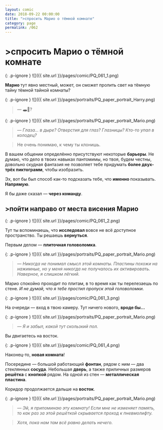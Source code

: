 ```yaml
---
layout: comic
date: 2018-09-22 00:00:00
title: ">спросить Марио о тёмной комнате"
category: page
permalink: /062
---
```


# >спросить Марио о тёмной комнате

{: .p-ignore }
![]({{ site.url }}/pages/comic/PQ_061_1.png)

<strong>Марио </strong>тут явно местный, может, он сможет пролить свет на тёмную тайну тёмной тайной комнаты?

{: .p-ignore }
![]({{ site.url }}/pages/portraits/PQ_paper_portrait_Harry.png)

<blockquote><em>— </em><strong>🕳️👀</strong>?</blockquote>

{: .p-ignore }
![]({{ site.url }}/pages/portraits/PQ_paper_portrait_Mario.png)

<blockquote><em>— Глаза… в дыре? Отверстия для глаз? Глазницы? Кто-то упал в колодец?</em></blockquote>

<blockquote>Не очень понимаю, к чему ты клонишь.</blockquote>

В вашем общении определённо присутствуют некоторые <strong>барьеры</strong>. Не думаю, что дело в твоих навыках пантомимы, но твоя, будем честны, довольно скудная фантазия не позволяет тебе придумать <strong>более двух-трёх пиктограмм</strong>, чтобы изобразить.

Эх, вот бы был способ как-то подсказать тебе, что <strong>именно </strong>показывать. <strong>Напрямую</strong>.

Я бы даже сказал — <strong>через команду</strong>.

## >пойти направо от места висения Марио

{: .p-ignore }
![]({{ site.url }}/pages/comic/PQ_061_2.png)

Тут ты вспоминаешь, что <strong>исследовал </strong>вовсе не всё доступное пространство. Ты решаешь <strong>вернуться</strong>.

Первым делом — <strong>плиточная головоломка</strong>.

{: .p-ignore }
![]({{ site.url }}/pages/portraits/PQ_paper_portrait_Mario.png)

<blockquote><em>— Никогда не понимал смысл этой комнаты. Пластины похожи на нажимные, но у меня никогда не получалось их активировать. Наверное, я слишком лёгкий.</em></blockquote>

Марио спокойно проходит по плитам, в то время как ты перелезаешь по стене. <em>И не думай, что я тебе простил пропуск этой головоломки.</em>

{: .p-ignore }
![]({{ site.url }}/pages/comic/PQ_061_3.png)

На очереди — вход в твою камеру. Тут ничего нового, <strong>вроде бы…</strong>

{: .p-ignore }
![]({{ site.url }}/pages/portraits/PQ_paper_portrait_Mario.png)

<blockquote><em>— Я и забыл, какой тут скользкий пол.</em></blockquote>

Вы двигаетесь на восток.

{: .p-ignore }
![]({{ site.url }}/pages/comic/PQ_061_4.png)

Наконец-то, <strong>новая комната</strong>!

Посередине — большой работающий <strong>фонтан</strong>, рядом с ним — два стеклянных <strong>сосуда</strong>. Небольшая <strong>дверь</strong>, а также приличных размеров <strong>решётка </strong>с <strong>кнопкой </strong>рядом. На одной из стен — <strong>металлическая пластина</strong>.

Коридор продолжается дальше на <strong>восток</strong>.

{: .p-ignore }
![]({{ site.url }}/pages/portraits/PQ_paper_portrait_Mario.png)

<blockquote><em>— Эй, я припоминаю эту комнату! Если мне не изменяет память, то как раз за этой решёткой скрывается проход к пневмолифту. </em></blockquote>

<blockquote><em>Хотя, пока нам там всё равно делать нечего.</em></blockquote>
